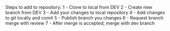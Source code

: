 Steps to add to repository:
1 - Clone to local from DEV
2 - Create new branch from DEV
3 - Add your changes to local repository
4 - Add changes to git locally and comit
5 - Publish branch you changes
6 - Request branch merge with review
7 - After merge is accepted, merge with dev branch
